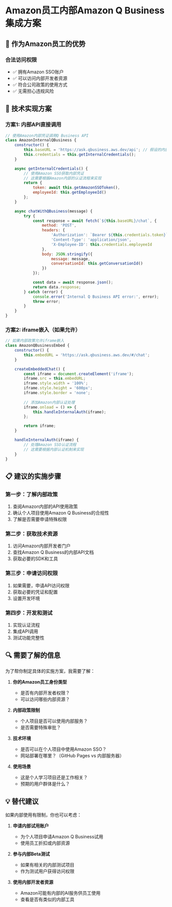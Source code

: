 # Amazon员工内部Amazon Q Business集成方案

## 🏢 作为Amazon员工的优势

### 合法访问权限
- ✅ 拥有Amazon SSO账户
- ✅ 可以访问内部开发者资源
- ✅ 符合公司政策的使用方式
- ✅ 无需担心违规风险

## 🔧 技术实现方案

### 方案1: 内部API直接调用

```javascript
// 使用Amazon内部凭证调用Q Business API
class AmazonInternalQBusiness {
    constructor() {
        this.baseURL = 'https://ask.qbusiness.aws.dev/api'; // 假设的内部API端点
        this.credentials = this.getInternalCredentials();
    }

    async getInternalCredentials() {
        // 使用Amazon SSO获取内部凭证
        // 这需要根据Amazon内部的认证流程来实现
        return {
            token: await this.getAmazonSSOToken(),
            employeeId: this.getEmployeeId()
        };
    }

    async chatWithQBusiness(message) {
        try {
            const response = await fetch(`${this.baseURL}/chat`, {
                method: 'POST',
                headers: {
                    'Authorization': `Bearer ${this.credentials.token}`,
                    'Content-Type': 'application/json',
                    'X-Employee-ID': this.credentials.employeeId
                },
                body: JSON.stringify({
                    message: message,
                    conversationId: this.getConversationId()
                })
            });

            const data = await response.json();
            return data.response;
        } catch (error) {
            console.error('Internal Q Business API error:', error);
            throw error;
        }
    }
}
```

### 方案2: iframe嵌入（如果允许）

```javascript
// 如果内部政策允许iframe嵌入
class AmazonQBusinessEmbed {
    constructor() {
        this.embedURL = 'https://ask.qbusiness.aws.dev/#/chat';
    }

    createEmbeddedChat() {
        const iframe = document.createElement('iframe');
        iframe.src = this.embedURL;
        iframe.style.width = '100%';
        iframe.style.height = '600px';
        iframe.style.border = 'none';
        
        // 添加Amazon内部认证处理
        iframe.onload = () => {
            this.handleInternalAuth(iframe);
        };

        return iframe;
    }

    handleInternalAuth(iframe) {
        // 处理Amazon SSO认证流程
        // 这需要根据内部认证机制来实现
    }
}
```

## 📋 建议的实施步骤

### 第一步：了解内部政策
1. 查阅Amazon内部的API使用政策
2. 确认个人项目使用Amazon Q Business的合规性
3. 了解是否需要申请特殊权限

### 第二步：获取技术资源
1. 访问Amazon内部开发者门户
2. 查找Amazon Q Business的内部API文档
3. 获取必要的SDK和工具

### 第三步：申请访问权限
1. 如果需要，申请API访问权限
2. 获取必要的凭证和配置
3. 设置开发环境

### 第四步：开发和测试
1. 实现认证流程
2. 集成API调用
3. 测试功能完整性

## 🔍 需要了解的信息

为了帮你制定具体的实施方案，我需要了解：

1. **你的Amazon员工身份类型**
   - 是否有内部开发者权限？
   - 可以访问哪些内部资源？

2. **内部政策限制**
   - 个人项目是否可以使用内部服务？
   - 是否需要特殊审批？

3. **技术环境**
   - 是否可以在个人项目中使用Amazon SSO？
   - 网站部署在哪里？（GitHub Pages vs 内部服务器）

4. **使用场景**
   - 这是个人学习项目还是工作相关？
   - 预期的用户群体是什么？

## 💡 替代建议

如果内部使用有限制，你也可以考虑：

1. **申请内部试用账户**
   - 为个人项目申请Amazon Q Business试用
   - 使用员工折扣或内部资源

2. **参与内部Beta测试**
   - 如果有相关的内部测试项目
   - 作为测试用户获得访问权限

3. **使用内部开发者资源**
   - Amazon可能有内部的AI服务供员工使用
   - 查看是否有类似的内部工具
